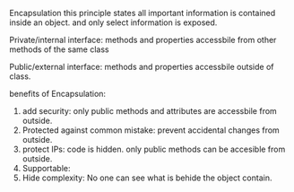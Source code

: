 Encapsulation
this principle states all important information is contained inside an object. and only select information is exposed.

Private/internal interface: methods and properties accessbile from other methods of the same class

Public/external interface: methods and properties accessbile outside of class.

benefits of Encapsulation:

1. add security: only public methods and attributes are accessbile from outside.
2. Protected against common mistake: prevent accidental changes from outside.
3. protect IPs: code is hidden. only public methods can be accesible from outside.
4. Supportable:
5. Hide complexity: No one can see what is behide the object contain.
